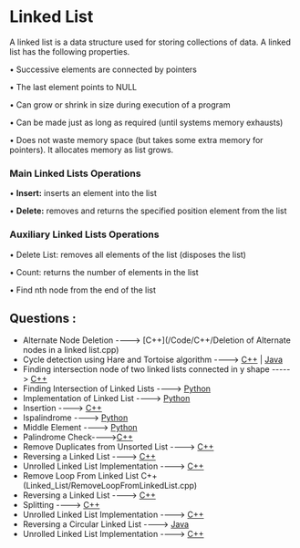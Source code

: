 # Linked List

A linked list is a data structure used for storing collections of data. A linked list has the following
properties.

• Successive elements are connected by pointers

• The last element points to NULL

• Can grow or shrink in size during execution of a program

• Can be made just as long as required (until systems memory exhausts)

• Does not waste memory space (but takes some extra memory for pointers). It allocates memory as list grows.

###  Main Linked Lists Operations

• **Insert:** inserts an element into the list

• **Delete:** removes and returns the specified position element from the list

### Auxiliary Linked Lists Operations

• Delete List: removes all elements of the list (disposes the list)

• Count: returns the number of elements in the list

• Find nth node from the end of the list

## Questions :

* Alternate Node Deletion ----> [C++](/Code/C++/Deletion of Alternate nodes in a linked list.cpp)
* Cycle detection using Hare and Tortoise algorithm ----> [C++](/Code/C++/CycleDetectLinkedList.cpp) | [Java](/Code/Java/Cycle_Detection_In_Linked_List.java)
* Finding intersection node of two linked lists connected in y shape -----> [C++](Code/C++/Intersection_point_of_linked_list.cpp)
* Finding Intersection of Linked Lists ----> [Python](/Code/Python/linked_lists_intersection.py)
* Implementation of Linked List ----> [Python](/Code/Python/linked_list.py)
* Insertion ----> [C++](/Code/C++/insertion_in_linked_list.cpp)
* Ispalindrome ----> [Python](/Code/Python/isPalindrome_linked_list.py)
* Middle Element ----> [Python](/Code/Python/middle_element_linked_list.py)
* Palindrome Check---->[C++](/Linked_list/PalindromeCheck.cpp)
* Remove Duplicates from Unsorted List ----> [C++](/Code/C++/remove_duplicates.cpp)
* Reversing a Linked List ----> [C++](/Code/C++/reverse_a_linked_list.cpp)
* Unrolled Linked List Implementation ----> [C++](/Code/C++/unrolled_linked_list.cpp)
* Remove Loop From Linked List C++(Linked_List/RemoveLoopFromLinkedList.cpp)
* Reversing a Linked List ----> [C++](/Code/C++/reverse_a_linked_list.cpp)
* Splitting ----> [C++](/Code/C++/Splitting_Linked_lists.cpp)
* Unrolled Linked List Implementation ----> [C++](/Code/C++/unrolled_linked_list.cpp)
* Reversing a Circular Linked List ----> [Java](/Code/Java/ReversingCircularLinkedList.java)
* Unrolled Linked List Implementation ----> [C++](/Code/C++/unrolled_linked_list.cpp)

